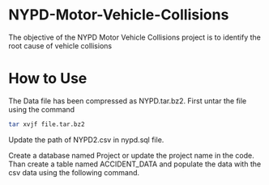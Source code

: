 # NYPD-Motor-Vehicle-Collisions
The objective of the NYPD Motor Vehicle Collisions project is to identify the root cause of vehicle collisions 

# How to Use
The Data file has been compressed as NYPD.tar.bz2. 
First untar the file using the command 
```bash
tar xvjf file.tar.bz2
```
Update the path of NYPD2.csv in nypd.sql file.

Create a database named Project or update the project name in the code. Than create a table named ACCIDENT_DATA and populate the data with the csv data using the following command.
```bash

```
